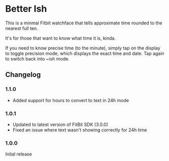 # Better Ish

This is a minmal Fitbit watchface that tells approximate time rounded to the nearest full ten.

It's for those that want to know what time it is, kinda.

If you need to know precise time (to the minute), simply tap on the display to toggle precision mode, which displays the exact time and date. Tap again to switch back into ~ish mode.

## Changelog

### 1.1.0

- Added support for hours to convert to text in 24h mode

### 1.0.1

- Updated to latest version of FitBit SDK (3.0.0)
- Fixed an issue where text wasn't showing correctly for 24h time

### 1.0.0

Inital release